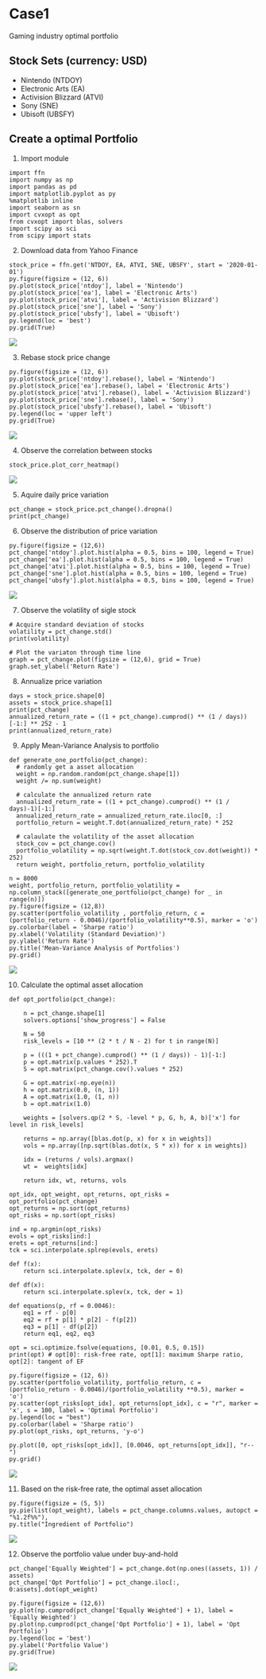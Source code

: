 # Case1
Gaming industry optimal portfolio

## Stock Sets (currency: USD)
* Nintendo (NTDOY)
* Electronic Arts (EA)
* Activision Blizzard (ATVI)
* Sony (SNE)
* Ubisoft (UBSFY)

## Create a optimal Portfolio

1. Import module
```
import ffn
import numpy as np
import pandas as pd
import matplotlib.pyplot as py
%matplotlib inline
import seaborn as sn
import cvxopt as opt
from cvxopt import blas, solvers
import scipy as sci
from scipy import stats
```

2. Download data from Yahoo Finance
```
stock_price = ffn.get('NTDOY, EA, ATVI, SNE, UBSFY', start = '2020-01-01')
py.figure(figsize = (12, 6))
py.plot(stock_price['ntdoy'], label = 'Nintendo')
py.plot(stock_price['ea'], label = 'Electronic Arts')
py.plot(stock_price['atvi'], label = 'Activision Blizzard')
py.plot(stock_price['sne'], label = 'Sony')
py.plot(stock_price['ubsfy'], label = 'Ubisoft')
py.legend(loc = 'best')
py.grid(True)
```
![](https://i.imgur.com/71l0aTe.png)

3. Rebase stock price change
```
py.figure(figsize = (12, 6))
py.plot(stock_price['ntdoy'].rebase(), label = 'Nintendo')
py.plot(stock_price['ea'].rebase(), label = 'Electronic Arts')
py.plot(stock_price['atvi'].rebase(), label = 'Activision Blizzard')
py.plot(stock_price['sne'].rebase(), label = 'Sony')
py.plot(stock_price['ubsfy'].rebase(), label = 'Ubisoft')
py.legend(loc = 'upper left')
py.grid(True)
```
![](https://i.imgur.com/MKbM4u4.png)

4. Observe the correlation between stocks
```
stock_price.plot_corr_heatmap()
```
![](https://i.imgur.com/CTBPaGu.png)

5. Aquire daily price variation
```
pct_change = stock_price.pct_change().dropna()
print(pct_change)
```
6. Observe the distribution of price variation
```
py.figure(figsize = (12,6))
pct_change['ntdoy'].plot.hist(alpha = 0.5, bins = 100, legend = True)
pct_change['ea'].plot.hist(alpha = 0.5, bins = 100, legend = True)
pct_change['atvi'].plot.hist(alpha = 0.5, bins = 100, legend = True)
pct_change['sne'].plot.hist(alpha = 0.5, bins = 100, legend = True)
pct_change['ubsfy'].plot.hist(alpha = 0.5, bins = 100, legend = True)
```
![](https://i.imgur.com/YVuABah.png)

7. Observe the volatility of  sigle stock
```
# Acquire standard deviation of stocks
volatility = pct_change.std()
print(volatility)

# Plot the variaton through time line
graph = pct_change.plot(figsize = (12,6), grid = True)
graph.set_ylabel('Return Rate')
```

8. Annualize price variation
```
days = stock_price.shape[0]
assets = stock_price.shape[1]
print(pct_change)
annualized_return_rate = ((1 + pct_change).cumprod() ** (1 / days))[-1:] ** 252 - 1
print(annualized_return_rate)
```

9. Apply Mean-Variance Analysis to portfolio
```
def generate_one_portfolio(pct_change):
  # randomly get a asset allocation
  weight = np.random.random(pct_change.shape[1])
  weight /= np.sum(weight)
  
  # calculate the annualized return rate
  annualized_return_rate = ((1 + pct_change).cumprod() ** (1 / days)-1)[-1:]
  annualized_return_rate = annualized_return_rate.iloc[0, :]
  portfolio_return = weight.T.dot(annualized_return_rate) * 252
  
  # calaulate the volatility of the asset allocation
  stock_cov = pct_change.cov()
  portfolio_volatility = np.sqrt(weight.T.dot(stock_cov.dot(weight)) * 252)
  return weight, portfolio_return, portfolio_volatility

n = 8000
weight, portfolio_return, portfolio_volatility = np.column_stack([generate_one_portfolio(pct_change) for _ in range(n)])
py.figure(figsize = (12,8))
py.scatter(portfolio_volatility , portfolio_return, c = (portfolio_return - 0.0046)/(portfolio_volatility**0.5), marker = 'o')
py.colorbar(label = 'Sharpe ratio')
py.xlabel('Volatility (Standard Deviation)')
py.ylabel('Return Rate')
py.title('Mean-Variance Analysis of Portfolios')
py.grid()
```
![](https://i.imgur.com/3xadlNT.png)

10. Calculate the optimal asset allocation
```
def opt_portfolio(pct_change):
    
    n = pct_change.shape[1]
    solvers.options['show_progress'] = False
     
    N = 50
    risk_levels = [10 ** (2 * t / N - 2) for t in range(N)]
    
    p = (((1 + pct_change).cumprod() ** (1 / days)) - 1)[-1:]
    p = opt.matrix(p.values * 252).T
    S = opt.matrix(pct_change.cov().values * 252)
    
    G = opt.matrix(-np.eye(n))
    h = opt.matrix(0.0, (n, 1))
    A = opt.matrix(1.0, (1, n))
    b = opt.matrix(1.0)
    
    weights = [solvers.qp(2 * S, -level * p, G, h, A, b)['x'] for level in risk_levels]
    
    returns = np.array([blas.dot(p, x) for x in weights])
    vols = np.array([np.sqrt(blas.dot(x, S * x)) for x in weights])
    
    idx = (returns / vols).argmax()
    wt =  weights[idx]
    
    return idx, wt, returns, vols

opt_idx, opt_weight, opt_returns, opt_risks = opt_portfolio(pct_change)
opt_returns = np.sort(opt_returns)
opt_risks = np.sort(opt_risks)

ind = np.argmin(opt_risks)
evols = opt_risks[ind:]
erets = opt_returns[ind:]
tck = sci.interpolate.splrep(evols, erets)

def f(x):
    return sci.interpolate.splev(x, tck, der = 0)

def df(x):
    return sci.interpolate.splev(x, tck, der = 1)

def equations(p, rf = 0.0046):
    eq1 = rf - p[0]
    eq2 = rf + p[1] * p[2] - f(p[2])
    eq3 = p[1] - df(p[2])
    return eq1, eq2, eq3
    
opt = sci.optimize.fsolve(equations, [0.01, 0.5, 0.15])
print(opt) # opt[0]: risk-free rate, opt[1]: maximum Sharpe ratio, opt[2]: tangent of EF

py.figure(figsize = (12, 6))
py.scatter(portfolio_volatility, portfolio_return, c = (portfolio_return - 0.0046)/(portfolio_volatility **0.5), marker = 'o')
py.scatter(opt_risks[opt_idx], opt_returns[opt_idx], c = "r", marker = 'x', s = 100, label = 'Optimal Portfolio')
py.legend(loc = "best")
py.colorbar(label = 'Sharpe ratio')
py.plot(opt_risks, opt_returns, 'y-o')

py.plot([0, opt_risks[opt_idx]], [0.0046, opt_returns[opt_idx]], "r--")
py.grid()
```
![](https://i.imgur.com/2SEngSD.png)

11. Based on the risk-free rate, the optimal asset allocation
```
py.figure(figsize = (5, 5))
py.pie(list(opt_weight), labels = pct_change.columns.values, autopct = "%1.2f%%"), 
py.title("Ingredient of Portfolio")
```
![](https://i.imgur.com/5TQVJqa.png)

12. Observe the portfolio value under buy-and-hold
```
pct_change['Equally Weighted'] = pct_change.dot(np.ones((assets, 1)) / assets)
pct_change['Opt Portfolio'] = pct_change.iloc[:, 0:assets].dot(opt_weight)

py.figure(figsize = (12,6))
py.plot(np.cumprod(pct_change['Equally Weighted'] + 1), label = 'Equally Weighted')
py.plot(np.cumprod(pct_change['Opt Portfolio'] + 1), label = 'Opt Portfolio')
py.legend(loc = 'best')
py.ylabel('Portfolio Value')
py.grid(True)
```
![](https://i.imgur.com/40AcsDj.png)
